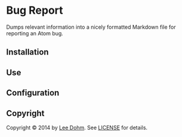 # Bug Report

Dumps relevant information into a nicely formatted Markdown file for reporting an Atom bug.

## Installation

## Use

## Configuration

## Copyright

Copyright &copy; 2014 by [Lee Dohm](http://www.lee-dohm.com). See [LICENSE](https://github.com/lee-dohm/bug-report/blob/master/LICENSE.md) for details.
